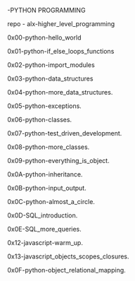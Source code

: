-PYTHON PROGRAMMING

repo - alx-higher_level_programming

0x00-python-hello_world

0x01-python-if_else_loops_functions

0x02-python-import_modules

0x03-python-data_structures

0x04-python-more_data_structures.

0x05-python-exceptions.

0x06-python-classes.

0x07-python-test_driven_development.

0x08-python-more_classes.

0x09-python-everything_is_object.

0x0A-python-inheritance.

0x0B-python-input_output.

0x0C-python-almost_a_circle.

0x0D-SQL_introduction.

0x0E-SQL_more_queries. 

0x12-javascript-warm_up.

0x13-javascript_objects_scopes_closures.

0x0F-python-object_relational_mapping.

